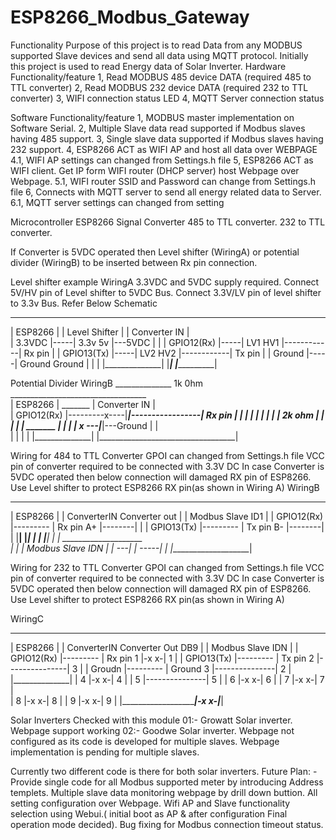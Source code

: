 # ESP8266_Modbus_Gateway
Functionality
Purpose of this project is to read Data from any MODBUS supported Slave devices and send all data using MQTT protocol.
Initially this project is used to read Energy data of Solar Inverter.
Hardware Functionality/feature
    1, Read MODBUS 485 device DATA (required 485 to TTL converter)
    2, Read MODBUS 232 device DATA (required 232 to TTL converter)
    3, WIFI connection status LED
    4, MQTT Server connection status

Software Functionality/feature
    1, MODBUS master implementation on Software Serial.
    2, Multiple Slave data read supported if Modbus slaves having 485 support.
    3, Single slave data supported if Modbus slaves having 232 support.
    4, ESP8266 ACT as WIFI AP and host all data over WEBPAGE
        4.1, WIFI AP settings can changed from Settings.h file
    5, ESP8266 ACT as WIFI client. Get IP form WIFI router (DHCP server) host Webpage over Webpage.
            5.1, WIFI router SSID and Password can change from Settings.h file
    6, Connects with MQTT server to send all energy related data to Server.
            6.1, MQTT server settings can changed from setting


Microcontroller
    ESP8266
Signal Converter
    485 to TTL converter.
    232 to TTL converter.

If Converter is 5VDC operated then Level shifter (WiringA) or potential divider (WiringB) to be inserted between Rx pin connection.

Level shifter example
WiringA
    3.3VDC and 5VDC supply required.
    Connect 5V/HV pin of Level shifter to 5VDC Bus.
    Connect 3.3V/LV pin of level shifter to 3.3v Bus.
    Refer Below Schematic
 ______________       __________________               ____________________________        
|  ESP8266     |     |  Level Shifter    |            |  Converter IN              |        
|  3.3VDC      |-----| 3.3v          5v  |---5VDC     |                            |
|  GPIO12(Rx)  |-----| LV1           HV1 |------------|    Rx pin                  |
|  GPIO13(Tx)  |-----| LV2           HV2 |------------|    Tx pin                  |
|  Ground      |-----| Ground     Ground |            |                            |
|______________|     |___________________|            |____________________________| 


Potential Divider
WiringB
 ______________                    1k 0hm                __________________________________        
|  ESP8266     |               _______                  |          Converter IN            |      
|  GPIO12(Rx)  |---------x----|_______|-----------------|    Rx pin                        |
|              |         |                              |                                  |
|              |         |      2k ohm                  |                                  |
|              |         |     _______                  |                                  |
|              |         x ---|_______|---Ground        |                                  |               
|              |                                        |                                  |
|______________|                                        |__________________________________|  


Wiring for 484 to TTL Converter
GPOI can changed from Settings.h file
VCC pin of converter required to be connected with 3.3V DC
In case Converter is 5VDC operated then below connection will damaged RX pin of ESP8266.
Use Level shifter to protect ESP8266 RX pin(as shown in Wiring A)
WiringB
 ______________            ___________________________________          ____________________ 
|  ESP8266     |          |  ConverterIN     Converter out    |        | Modbus Slave ID1   |
|  GPIO12(Rx)  |--------- |    Rx pin              A+         |--------|                    |
|  GPIO13(Tx)  |--------- |    Tx pin              B-         |--------|                    |
|______________|          |___________________________________|   | |  |____________________|
                                                                  | |    ____________________     
                                                                  | |  | Modbus Slave IDN   |
                                                                  | ---|                    |
                                                                  -----|                    |
                                                                       |____________________|

Wiring for 232 to TTL Converter
GPOI can changed from Settings.h file
VCC pin of converter required to be connected with 3.3V DC
In case Converter is 5VDC operated then below connection will damaged RX pin of ESP8266.
Use Level shifter to protect ESP8266 RX pin(as shown in Wiring A)

WiringC
 ______________            _____________________________________                 ___________________ 
|  ESP8266     |          |  ConverterIN     Converter Out DB9  |               | Modbus Slave IDN  |
|  GPIO12(Rx)  |--------- |    Rx pin           1               |-x           x-|         1         |
|  GPIO13(Tx)  |--------- |    Tx pin           2               |---------------|         3         |
|  Groudn      |--------- |    Ground           3               |---------------|         2         |
|______________|          |                     4               |-x           x-|         4         |
                          |                     5               |---------------|         5         |
                          |                     6               |-x           x-|         6         |
                          |                     7               |-x           x-|         7         |                
                          |                     8               |-x           x-|         8         |
                          |                     9               |-x           x-|         9         |
                          |_____________________________________|-x           x-|___________________|
                          
                          
Solar Inverters Checked with this module
01:- Growatt Solar inverter.
        Webpage support working
02:- Goodwe Solar inverter.
        Webpage not configured as its code is developed for multiple slaves. Webpage implementation is pending for multiple slaves.

Currently two different code is there for both solar inverters.
Future Plan: - 
    Provide single code for all Modbus supported meter by introducing Address templets.
    Multiple slave data monitoring webpage by drill down buttion.
    All setting configuration over Webpage.
    Wifi AP and Slave functionality selection using Webui.( initial boot as AP & after configuration Final operation mode decided).
    Bug fixing for Modbus connection timeout status.



